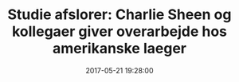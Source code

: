 ---
_external_link: https://www.bt.dk/udland/studie-afsloerer-charlie-sheen-og-kollegaer-giver-overarbejde-hos-amerikanske?referrer=RSS
archived_url: https://web.archive.org/web/20210616201227/https://www.bt.dk/udland/studie-afsloerer-charlie-sheen-og-kollegaer-giver-overarbejde-hos-amerikanske?referrer=RSS
article: 'Den amerikanske befolkning lytter i stigende grad efter, nar kendte fejler
  noget eller har faet en ny form for behandling. Det viser en raekke universitets-undersogelser.
  Sa bliver det ikke mere postfaktuelt: Folk tror ikke pa, hvad deres laeger fortaeller
  dem, men nar kendte fejler noget, lytter folk efter. Nar de celebre Hollywod-personager
  fortaeller om deres personlige ve og vel, kan det males, at det vaekker gehor i
  befolkningen. Det beretter det amerikanske medie, CNN. Et nyt studie fra Universitetet
  i San Diego har undersogt sammenhaengen mellem, hvad kendte amerikanere fejler,
  og hvilke skavanker befolkningen gar til laege med. Da den amerikanske skuespiller
  og notorisk badboy, Charlie Sheen, i 2015 afslorede, at han var testet HIV-positiv,
  naede salget af HIV-test rekordhojder umiddelbart efter. Og kausaliteten er John
  Ayers, forskningsprofessor ved Universitetet i San Diego, ikke i tvivl om. >>I rekordnumre
  gik folk online og sogte oplysninger om, hvad tegn pa HIV er, hvordan man opdager
  det og pa passende vis kan beskytte sig mod HIV, og ogsa hvordan man bliver testet,<<
  siger fortaeller John Ayers til CNN. >>Det er noget, vi har set igen og igen.<<
  John Ayers har sammen med et storre forskningshold netop offentliggjort en undersogelse
  i tidsskriftet Prevention Science, hvor de mener at kunne bevise en kausal sammenhaeng
  mellem kendissers sygdomme og skavanker og befolkningens ditto. I deres seneste
  studie overvagede John Ayers og hans medforfattere ugentligt salget af OraQuick,
  det eneste godkendte hjemme HIV-test kit, der er tilgaengeligt i USA fra 2014 til
  2016. Forskerne opdagede, at der var 8.225 flere salg af praeparatet i forbindelse
  med Charlie Sheen udmeddelelse. Det er det hojeste niveau historisk set. Det forhojede
  salg salg fortsatte i fire uger efter Sheens afsloring. Resultaterne viser en sammenhaeng,
  ikke en direkte arsagssammenhaeng. Men i en tidligere undersogelse fandt John Ayers
  og hans kolleger ogsa, at Google-sogninger efter HIV-testning og relaterede emner
  ogsa var pa historisk hojt niveau efter Charlie Sheens udmelding. >>Vores nye undersogelse
  viser ikke kun, at (Charlie, red.) Sheens afsloring fik folk til at soge information
  om HIV-forebyggelse, men afsloringen forte ogsa til rekordniveauet for HIV-testsalg
  pa hjemmemarkedet,<< siger Ayers. >>Selvom de ikke er laeger, har mange beromtheder
  haft positive og negative tilknytninger til folkesundheden de seneste ar,<< uddyber
  han. Den sammen tendens sas da basketball-spilleren Earwin >>Magic<< Johnson tilbage
  i slutfirserne ogsa offentligt kom ud og fortalte, at han var blevet testet positiv
  for HIV. Fortaeller John Ayers. Kami Kosenko, der er professor i sundhedskommunikation
  ved North Carolina State University fortaeller til CNN om tilsvarende reaktioner,
  da skuespillerinden Angelina Jolie i 2013 meddelte, at hun havde valgt at fa fjernet
  sine bryster. Da den skuespillerens laeger fortalte hende, at risikoen for hun udviklede
  brystkraeft var pa 87 procent, fordi hun er baerer af genet BRCA1, besluttede Angelina
  Jolie fa bortopereret begge sine bryster, ligesom hun ogsa senere besluttede at
  fa hendes aeggestokke og aeggeleder fjernet i 2015. Ifolge Kami Kosenkos undersogelser
  har Angelina Jolie beslutninger har positiv indflydelse pa folkesundheden, da mange
  kvinder som reaktion pa skuespillerindens udmeldinger valgte at blive testet for,
  om de havde BCRA1-genet.'
date: '2017-05-21 19:28:00'
description: Den amerikanske befolkning lytter i stigende grad efter, nar kendte fejler
  noget eller har faet en ny form for behandling. Det viser en raekke universitets-undersogelser.
headline: 'Studie afslorer: Charlie Sheen og kollegaer giver overarbejde hos amerikanske
  laeger'
image:
  focal_point: Smart
original_link: https://www.bt.dk/udland/studie-afsloerer-charlie-sheen-og-kollegaer-giver-overarbejde-hos-amerikanske?referrer=RSS&utm_source=dlvr.it&utm_medium=twitter
original_url: https://www.bt.dk/udland/studie-afsloerer-charlie-sheen-og-kollegaer-giver-overarbejde-hos-amerikanske?referrer=RSS
outline_html: "<figure><a href=\"https://bt.bmcdn.dk/media/cache/resolve/image_1240/image/101/1012547/17305410-people-sheen.jpg\"\
  > <img alt=\"Da den amerikanske skuespiller og notorisk badboy, Charlie Sheen, i\
  \ 2015 afsl\xF8rede, at han var testet HIV-positiv, n\xE5ede salget af HIV-test\
  \ rekordh\xF8jder umiddelbart efter. \" src=\"https://bt.bmcdn.dk/media/cache/resolve/image_1240/image/101/1012547/17305410-people-sheen.jpg\"\
  ></img> </a><figcaption>  Da den amerikanske skuespiller og notorisk badboy, Charlie\
  \ Sheen, i 2015 afsl&oslash;rede, at han var testet HIV-positiv, n&aring;ede salget\
  \ af HIV-test rekordh&oslash;jder umiddelbart efter. Foto: DYLAN MARTINEZ  </figcaption><a\
  \ href=\"\">Vis mere</a></figure>\n<p>Den amerikanske befolkning lytter i stigende\
  \ grad efter, n&aring;r kendte fejler noget eller har f&aring;et en ny form for\
  \ behandling. Det viser en r&aelig;kke universitets-unders&oslash;gelser.</p>\n\
  <p>S&aring; bliver det ikke mere postfaktuelt: Folk tror ikke p&aring;, hvad deres\
  \ l&aelig;ger fort&aelig;ller dem, men n&aring;r kendte fejler noget, lytter folk\
  \ efter. N&aring;r de celebre Hollywod-personager fort&aelig;ller om deres personlige\
  \ ve og vel, kan det m&aring;les, at det v&aelig;kker geh&oslash;r i befolkningen.</p>\n\
  <p>Et nyt studie fra Universitetet i San Diego har unders&oslash;gt sammenh&aelig;ngen\
  \ mellem, hvad kendte amerikanere fejler, og hvilke skavanker befolkningen g&aring;r\
  \ til l&aelig;ge med.</p>\n<p>Da den amerikanske skuespiller og notorisk badboy,\
  \ Charlie Sheen, i 2015 afsl&oslash;rede, at han var testet HIV-positiv, n&aring;ede\
  \ salget af HIV-test rekordh&oslash;jder umiddelbart efter. Og kausaliteten er John\
  \ Ayers, forskningsprofessor ved Universitetet i San Diego, ikke i tvivl om.</p>\n\
  <p>&raquo;I rekordnumre gik folk online og s&oslash;gte oplysninger om, hvad tegn\
  \ p&aring; HIV er, hvordan man opdager det og p&aring; passende vis kan beskytte\
  \ sig mod HIV, og ogs&aring; hvordan man bliver testet,&laquo; siger fort&aelig;ller\
  \ John Ayers til CNN.</p>\n<p>&raquo;Det er noget, vi har set igen og igen.&laquo;</p>\n\
  <p>John Ayers har sammen med et st&oslash;rre forskningshold netop offentliggjort\
  \ en unders&oslash;gelse i <a href=\"https://link.springer.com/journal/11121\">tidsskriftet\
  \ Prevention Science</a>, hvor de mener at kunne bevise en kausal sammenh&aelig;ng\
  \ mellem kendissers sygdomme og skavanker og befolkningens ditto.</p>\n<p>I deres\
  \ seneste studie overv&aring;gede John Ayers og hans medforfattere ugentligt salget\
  \ af OraQuick, det eneste godkendte hjemme HIV-test kit, der er tilg&aelig;ngeligt\
  \ i USA fra 2014 til 2016.</p>\n<p>Forskerne opdagede, at der var 8.225 flere salg\
  \ af pr&aelig;paratet i forbindelse med Charlie Sheen udmeddelelse. Det er det h&oslash;jeste\
  \ niveau historisk set. Det forh&oslash;jede salg salg fortsatte i fire uger efter\
  \ Sheens afsl&oslash;ring.</p>\n<p>Resultaterne viser en sammenh&aelig;ng, ikke\
  \ en direkte &aring;rsagssammenh&aelig;ng. Men i <a href=\"http://jamanetwork.com/journals/jamainternalmedicine/fullarticle/2495274\"\
  >en tidligere unders&oslash;gelse</a> fandt John Ayers og hans kolleger ogs&aring;,\
  \ at Google-s&oslash;gninger efter HIV-testning og relaterede emner ogs&aring; var\
  \ p&aring; historisk h&oslash;jt niveau efter Charlie Sheens udmelding.</p>\n<p>&raquo;Vores\
  \ nye unders&oslash;gelse viser ikke kun, at (Charlie, red.) Sheens afsl&oslash;ring\
  \ fik folk til at s&oslash;ge information om HIV-forebyggelse, men afsl&oslash;ringen\
  \ f&oslash;rte ogs&aring; til rekordniveauet for HIV-testsalg p&aring; hjemmemarkedet,&laquo;\
  \ siger Ayers.</p>\n<p>&raquo;Selvom de ikke er l&aelig;ger, har mange ber&oslash;mtheder\
  \ haft positive og negative tilknytninger til folkesundheden de seneste &aring;r,&laquo;\
  \ uddyber han.</p>\n<p>Den sammen tendens s&aring;s da basketball-spilleren Earwin\
  \ &raquo;Magic&laquo; Johnson tilbage i slutfirserne ogs&aring; offentligt kom ud\
  \ og fortalte, at han var blevet testet positiv for HIV. Fort&aelig;ller John Ayers.</p>\n\
  <p>Kami Kosenko, der er professor i sundhedskommunikation ved North Carolina State\
  \ University fort&aelig;ller til CNN om tilsvarende reaktioner, da skuespillerinden\
  \ Angelina Jolie i 2013 meddelte, at hun havde valgt at f&aring; fjernet sine bryster.</p>\n\
  <p>Da den skuespillerens l&aelig;ger fortalte hende, at risikoen for hun udviklede\
  \ brystkr&aelig;ft var p&aring; 87 procent, fordi hun er b&aelig;rer af genet BRCA1,\
  \ besluttede Angelina Jolie f&aring; bortopereret begge sine bryster, ligesom hun\
  \ ogs&aring; senere besluttede at f&aring; hendes &aelig;ggestokke og &aelig;ggeleder\
  \ fjernet i 2015.</p>\n<p>If&oslash;lge Kami Kosenkos <a href=\"http://www.tandfonline.com/doi/abs/10.1080/10810730.2015.1064498?journalCode=uhcm20&\"\
  >unders&oslash;gelser</a> har Angelina Jolie beslutninger har positiv indflydelse\
  \ p&aring; folkesundheden, da mange kvinder som reaktion p&aring; skuespillerindens\
  \ udmeldinger valgte at blive testet for, om de havde BCRA1-genet.</p>"
outline_img: https://www.google.com/s2/favicons?domain=bt.dk
publication: www.bt.dk
summary: 'Sa bliver det ikke mere postfaktuelt: Folk tror ikke pa, hvad deres laeger
  fortaeller dem, men nar kendte fejler noget, lytter folk efter. Nar de celebre Hollywod-personager
  fortaeller om deres personlige ve og vel, kan det males, at det vaekker gehor i
  befolkningen. Det er det hojeste niveau historisk set....'
title: 'Studie afslorer: Charlie Sheen og kollegaer giver overarbejde hos amerikanske
  laeger'

---